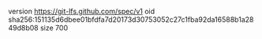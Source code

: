 version https://git-lfs.github.com/spec/v1
oid sha256:151135d6dbee01bfdfa7d20173d30753052c27c1fba92da16588b1a2849d8b08
size 700
